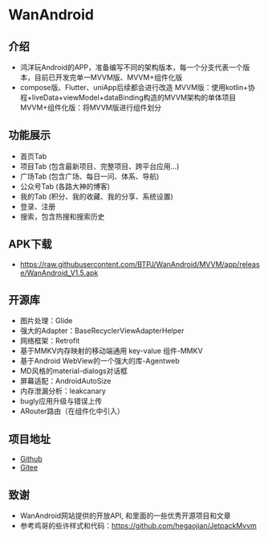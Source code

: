 # WanAndroid

## 介绍
- 鸿洋玩Android的APP，准备编写不同的架构版本，每一个分支代表一个版本，目前已开发完单一MVVM版、MVVM+组件化版
- compose版、Flutter、uniApp后续都会进行改造
MVVM版：使用kotlin+协程+liveData+viewModel+dataBinding构造的MVVM架构的单体项目
MVVM+组件化版：将MVVM版进行组件划分

## 功能展示
- 首页Tab
- 项目Tab (包含最新项目、完整项目、跨平台应用...)
- 广场Tab (包含广场、每日一问、体系、导航)
- 公众号Tab (各路大神的博客)
- 我的Tab (积分、我的收藏、我的分享、系统设置)
- 登录、注册
- 搜索，包含热搜和搜索历史

## APK下载
- https://raw.githubusercontent.com/BTPJ/WanAndroid/MVVM/app/release/WanAndroid_V1.5.apk

## 开源库
- 图片处理：Glide
- 强大的Adapter：BaseRecyclerViewAdapterHelper
- 网络框架：Retrofit
- 基于MMKV内存映射的移动端通用 key-value 组件-MMKV
- 基于Android WebView的一个强大的库-Agentweb
- MD风格的material-dialogs对话框
- 屏幕适配：AndroidAutoSize
- 内存泄漏分析：leakcanary
- bugly应用升级与错误上传
- ARouter路由（在组件化中引入）

## 项目地址
- [Github](https://github.com/BTPJ/WanAndroid/tree/MVVM)
- [Gitee](https://gitee.com/BTPJ_git/WanAndroid/tree/MVVM)

## 致谢
- WanAndroid网站提供的开放API, 和里面的一些优秀开源项目和文章
- 参考鸡哥的些许样式和代码：https://github.com/hegaojian/JetpackMvvm
